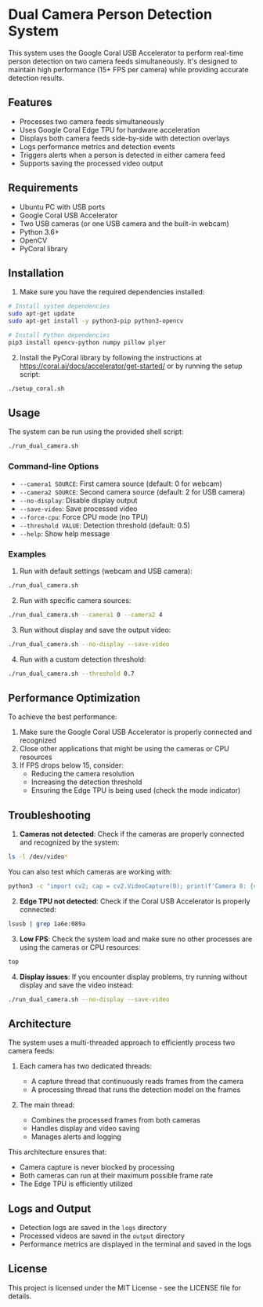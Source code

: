 # Dual Camera Person Detection System

This system uses the Google Coral USB Accelerator to perform real-time person detection on two camera feeds simultaneously. It's designed to maintain high performance (15+ FPS per camera) while providing accurate detection results.

## Features

- Processes two camera feeds simultaneously
- Uses Google Coral Edge TPU for hardware acceleration
- Displays both camera feeds side-by-side with detection overlays
- Logs performance metrics and detection events
- Triggers alerts when a person is detected in either camera feed
- Supports saving the processed video output

## Requirements

- Ubuntu PC with USB ports
- Google Coral USB Accelerator
- Two USB cameras (or one USB camera and the built-in webcam)
- Python 3.6+
- OpenCV
- PyCoral library

## Installation

1. Make sure you have the required dependencies installed:

```bash
# Install system dependencies
sudo apt-get update
sudo apt-get install -y python3-pip python3-opencv

# Install Python dependencies
pip3 install opencv-python numpy pillow plyer
```

2. Install the PyCoral library by following the instructions at https://coral.ai/docs/accelerator/get-started/ or by running the setup script:

```bash
./setup_coral.sh
```

## Usage

The system can be run using the provided shell script:

```bash
./run_dual_camera.sh
```

### Command-line Options

- `--camera1 SOURCE`: First camera source (default: 0 for webcam)
- `--camera2 SOURCE`: Second camera source (default: 2 for USB camera)
- `--no-display`: Disable display output
- `--save-video`: Save processed video
- `--force-cpu`: Force CPU mode (no TPU)
- `--threshold VALUE`: Detection threshold (default: 0.5)
- `--help`: Show help message

### Examples

1. Run with default settings (webcam and USB camera):

```bash
./run_dual_camera.sh
```

2. Run with specific camera sources:

```bash
./run_dual_camera.sh --camera1 0 --camera2 4
```

3. Run without display and save the output video:

```bash
./run_dual_camera.sh --no-display --save-video
```

4. Run with a custom detection threshold:

```bash
./run_dual_camera.sh --threshold 0.7
```

## Performance Optimization

To achieve the best performance:

1. Make sure the Google Coral USB Accelerator is properly connected and recognized
2. Close other applications that might be using the cameras or CPU resources
3. If FPS drops below 15, consider:
   - Reducing the camera resolution
   - Increasing the detection threshold
   - Ensuring the Edge TPU is being used (check the mode indicator)

## Troubleshooting

1. **Cameras not detected**: Check if the cameras are properly connected and recognized by the system:

```bash
ls -l /dev/video*
```

You can also test which cameras are working with:

```bash
python3 -c "import cv2; cap = cv2.VideoCapture(0); print(f'Camera 0: {cap.isOpened()}'); cap.release()"
```

2. **Edge TPU not detected**: Check if the Coral USB Accelerator is properly connected:

```bash
lsusb | grep 1a6e:089a
```

3. **Low FPS**: Check the system load and make sure no other processes are using the cameras or CPU resources:

```bash
top
```

4. **Display issues**: If you encounter display problems, try running without display and save the video instead:

```bash
./run_dual_camera.sh --no-display --save-video
```

## Architecture

The system uses a multi-threaded approach to efficiently process two camera feeds:

1. Each camera has two dedicated threads:
   - A capture thread that continuously reads frames from the camera
   - A processing thread that runs the detection model on the frames

2. The main thread:
   - Combines the processed frames from both cameras
   - Handles display and video saving
   - Manages alerts and logging

This architecture ensures that:
- Camera capture is never blocked by processing
- Both cameras can run at their maximum possible frame rate
- The Edge TPU is efficiently utilized

## Logs and Output

- Detection logs are saved in the `logs` directory
- Processed videos are saved in the `output` directory
- Performance metrics are displayed in the terminal and saved in the logs

## License

This project is licensed under the MIT License - see the LICENSE file for details. 